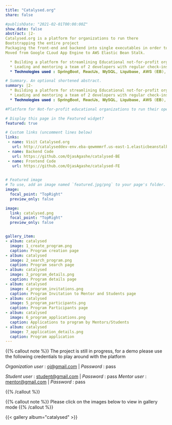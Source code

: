 ```yaml
---
title: "Catalysed.org"
share: false

#publishDate: "2021-02-01T00:00:00Z"
show_date: false
abstract: |2-
Catalysed.org is a platform for organizations to run there
Bootstrapping the entire project
Packaging the front-end and backend into single executables in order to make the deployments compact and flexible.
Moved from Google CLoud App Engine to AWS Elastic Bean Stalk.

  * Building a platform for streamlining Educational not-for-profit organizations’ operations and widening their outreach to students.
  * Leading and mentoring a team of 2 developers with regular check-ins and planning sessions.
  * 𝐓𝐞𝐜𝐡𝐧𝐨𝐥𝐨𝐠𝐢𝐞𝐬 𝐮𝐬𝐞𝐝 : 𝐒𝐩𝐫𝐢𝐧𝐠𝐁𝐨𝐨𝐭, 𝐑𝐞𝐚𝐜𝐭𝐉𝐬, 𝐌𝐲𝐒𝐐𝐋, 𝐋𝐢𝐪𝐮𝐢𝐛𝐚𝐬𝐞, 𝐀𝐖𝐒 (𝐄𝐁), 𝐆𝐢𝐭

# Summary. An optional shortened abstract.
summary: |2-
  * Building a platform for streamlining Educational not-for-profit organizations’ operations and widening their outreach to students.
  * Leading and mentoring a team of 2 developers with regular check-ins and planning sessions.
  * 𝐓𝐞𝐜𝐡𝐧𝐨𝐥𝐨𝐠𝐢𝐞𝐬 𝐮𝐬𝐞𝐝 : 𝐒𝐩𝐫𝐢𝐧𝐠𝐁𝐨𝐨𝐭, 𝐑𝐞𝐚𝐜𝐭𝐉𝐬, 𝐌𝐲𝐒𝐐𝐋, 𝐋𝐢𝐪𝐮𝐢𝐛𝐚𝐬𝐞, 𝐀𝐖𝐒 (𝐄𝐁), 𝐆𝐢𝐭

#Platform for Not-for-profit educational organizations to run their operations and a place for students to explore their passions and learn new topics.

# Display this page in the Featured widget?
featured: true

# Custom links (uncomment lines below)
links:
 - name: Visit Catalysed.org
   url: http://catalyseddev-env.eba-qewmmmrf.us-east-1.elasticbeanstalk.com/
 - name: Backend Code
   url: https://github.com/OjasAgashe/catalysed-BE
 - name: Frontend Code
   url: https://github.com/OjasAgashe/catalysed-FE
 

# Featured image
# To use, add an image named `featured.jpg/png` to your page's folder. 
image:
  focal_point: "TopRight"
  preview_only: false

image:
  link: catalysed.png
  focal_point: "TopRight"
  preview_only: false


gallery_item:
- album: catalysed
  image: 1_create_program.png
  caption: Program creation page
- album: catalysed
  image: 2_search_program.png
  caption: Program search page
- album: catalysed
  image: 3_program_details.png
  caption: Program details page
- album: catalysed
  image: 4_program_invitations.png
  caption: Program Invitation to Mentor and Students page
- album: catalysed
  image: 5_program_participants.png
  caption: Program Participants page
- album: catalysed
  image: 6_program_applications.png
  caption: Applications to program by Mentors/Students
- album: catalysed
  image: 7_application_details.png
  caption: Program application
---
```


{{% callout note %}}
The project is still in progress, for a demo please use the following credentials to play around with the platform

*Organization user* : oj@gmail.com  |   *Password* : pass

*Student user* : student@gmail.com  |   *Password* : pass
*Mentor user* :  mentor@gmail.com  |   *Password* : pass

{{% /callout %}}

{{% callout note %}}
Please click on the images below to view in gallery mode
{{% /callout %}}


{{< gallery album="catalysed" >}}
